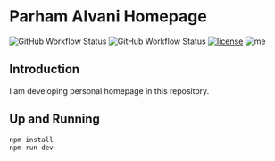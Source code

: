 # Parham Alvani Homepage

![GitHub Workflow Status](https://img.shields.io/github/workflow/status/1995parham/1995parham.github.io/build?label=build&logo=github&style=flat-square)
![GitHub Workflow Status](https://img.shields.io/github/workflow/status/1995parham/1995parham.github.io/lint?label=lint&logo=github&style=flat-square)
[![license](https://img.shields.io/github/license/1995parham/1995parham.github.io.svg?style=flat-square)]()
![me](https://img.shields.io/badge/me-parham-orange.svg?style=flat-square)

## Introduction

I am developing personal homepage in this repository.

## Up and Running

```sh
npm install
npm run dev
```
